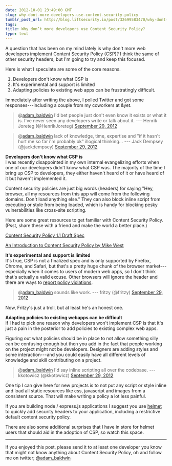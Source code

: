 ```yaml
---
date: 2012-10-01 23:49:00 GMT
slug: why-dont-more-developers-use-content-security-policy
tumblr_post_url: http://blog.liftsecurity.io/post/32699583470/why-dont-more-developers-use-content-ecurity-policy
tags: 
title: Why don’t more developers use Content Security Policy?
type: text
---
```


A question that has been on my mind lately is why don't more web developers implement Content Security Policy (CSP)? I think the same of other security headers, but I'm going to try and keep this focused.  
  
Here is what I speculate are some of the core reasons.

1. Developers don't know what CSP is
2. It's experimental and support is limited
3. Adapting policies to existing web apps can be frustratingly difficult.

  
Immediately after writing the above, I polled Twitter and got some responses---including a couple from my coworkers at &yet.  
  

> @[adam\_baldwin][0] I'd bet people just don't even know it exists or what it is. I've never seen any developers write or talk about it.
> --- Henrik Joreteg (@HenrikJoreteg) [September 29, 2012][1]

> @[adam\_baldwin][0] lack of knowledge, time, expertise and "if it hasn't hurt me so far i'm probably ok" illogical thinking...
> --- Jack Dempsey (@jackdempsey) [September 29, 2012][2]

  
**Developers don't know what CSP is**  
I was recently disappointed in my own internal evangelizing efforts when one of our developers didn't know what CSP was. The majority of the time I bring up CSP to developers, they either haven't heard of it or have heard of it but haven't implemented it.

Content security policies are just big words (headers) for saying "Hey, browser, all my resources from this app will come from the following domains. Don't load anything else." They can also block inline script from executing or style from being loaded, which is handy for blocking pesky vulnerabilities like cross-site scripting.

  
Here are some great resources to get familiar with Content Security Policy. (Psst, share these with a friend and make the world a better place.)  
  
[Content Security Policy 1.1 Draft Spec][3]  
  
[An Introduction to Content Security Policy by Mike West][4]  
  
  
**It's experimental and support is limited**  
It's true, CSP is not a finalized spec and is only supported by Firefox, Chrome, and Safari, but that's a pretty huge chunk of the browser market---especially when it comes to users of modern web apps, so I don't think that's actually a valid excuse. Other browsers will ignore the header and there are ways to [report policy violations][5].  
  
  

> @[adam\_baldwin][0] sounds like work.
> --- fritzy (@fritzy) [September 29, 2012][6]

Now, Fritzy's just a troll, but at least he's an honest one.  
  
**Adapting policies to existing webapps can be difficult**  
If I had to pick one reason why developers won't implement CSP is that it's just a pain in the posterior to add policies to existing complex web apps.  
  
Figuring out what policies should be in place to not allow something silly can be confusing enough but then you add in the fact that people working on the project might not be developers. Designers are adding styles and some interaction---and you could easily have all different levels of knowledge and skill contributing on a project.  

> @[adam\_baldwin][0] I'd say inline scripting all over the codebase.
> --- kkotowicz (@kkotowicz) [September 29, 2012][7]

  
One tip I can give here for new projects is to not put any script or style inline and load all static resources like css, javascript and images from a consistent source. That will make writing a policy a lot less painful.  
  
If you are building node / express.js applications I suggest you use [helmet][8] to quickly add security headers to your application, including a restrictive default content security policy.   
  
There are also some additional surprises that I have in store for helmet users that should aid in the adoption of CSP, so watch this space.  
  
- - -  
  
If you enjoyed this post, please send it to at least one developer you know that might not know anything about Content Security Policy, oh and follow me on twitter; [@adam\_baldwin][0]  
  


[0]: https://twitter.com/adam_baldwin
[1]: https://twitter.com/HenrikJoreteg/status/251928293585088512
[2]: https://twitter.com/jackdempsey/status/251949492633468928
[3]: https://dvcs.w3.org/hg/content-security-policy/raw-file/tip/csp-specification.dev.html
[4]: http://www.html5rocks.com/en/tutorials/security/content-security-policy/
[5]: https://dvcs.w3.org/hg/content-security-policy/raw-file/tip/csp-specification.dev.html#report-uri
[6]: https://twitter.com/fritzy/status/251928512020242432
[7]: https://twitter.com/kkotowicz/status/252069280886181889
[8]: https://github.com/evilpacket/helmet